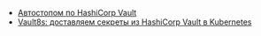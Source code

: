- [Автостопом по HashiCorp Vault](https://habr.com/ru/companies/jetinfosystems/articles/762194/)
- [Vault8s: доставляем секреты из HashiCorp Vault в Kubernetes](https://habr.com/ru/companies/oleg-bunin/articles/919234/)